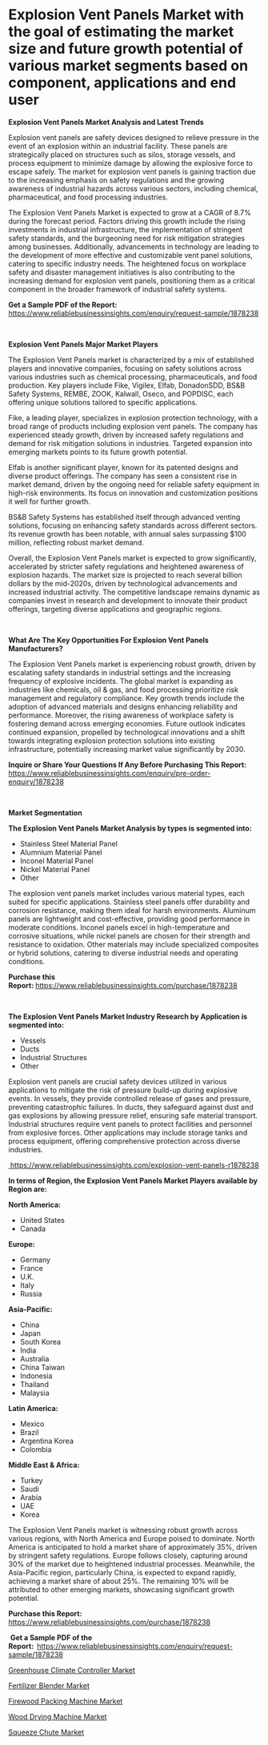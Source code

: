 <p><h1>Explosion Vent Panels Market with the goal of estimating the market size and future growth potential of various market segments based on component, applications and end user</h1></p><p><strong>Explosion Vent Panels Market Analysis and Latest Trends</strong></p>
<p><p>Explosion vent panels are safety devices designed to relieve pressure in the event of an explosion within an industrial facility. These panels are strategically placed on structures such as silos, storage vessels, and process equipment to minimize damage by allowing the explosive force to escape safely. The market for explosion vent panels is gaining traction due to the increasing emphasis on safety regulations and the growing awareness of industrial hazards across various sectors, including chemical, pharmaceutical, and food processing industries.</p><p>The Explosion Vent Panels Market is expected to grow at a CAGR of 8.7% during the forecast period. Factors driving this growth include the rising investments in industrial infrastructure, the implementation of stringent safety standards, and the burgeoning need for risk mitigation strategies among businesses. Additionally, advancements in technology are leading to the development of more effective and customizable vent panel solutions, catering to specific industry needs. The heightened focus on workplace safety and disaster management initiatives is also contributing to the increasing demand for explosion vent panels, positioning them as a critical component in the broader framework of industrial safety systems.</p></p>
<p><strong>Get a Sample PDF of the Report:&nbsp;</strong> <a href="https://www.reliablebusinessinsights.com/enquiry/request-sample/1878238?utm_campaign=39&utm_medium=2&utm_source=Github&utm_content=ia&utm_term=10042025&utm_id=explosion-vent-panels">https://www.reliablebusinessinsights.com/enquiry/request-sample/1878238</a></p>
<p>&nbsp;</p>
<p><strong>Explosion Vent Panels Major Market Players</strong></p>
<p><p>The Explosion Vent Panels market is characterized by a mix of established players and innovative companies, focusing on safety solutions across various industries such as chemical processing, pharmaceuticals, and food production. Key players include Fike, Vigilex, Elfab, DonadonSDD, BS&B Safety Systems, REMBE, ZOOK, Kalwall, Oseco, and POPDISC, each offering unique solutions tailored to specific applications.</p><p>Fike, a leading player, specializes in explosion protection technology, with a broad range of products including explosion vent panels. The company has experienced steady growth, driven by increased safety regulations and demand for risk mitigation solutions in industries. Targeted expansion into emerging markets points to its future growth potential.</p><p>Elfab is another significant player, known for its patented designs and diverse product offerings. The company has seen a consistent rise in market demand, driven by the ongoing need for reliable safety equipment in high-risk environments. Its focus on innovation and customization positions it well for further growth.</p><p>BS&B Safety Systems has established itself through advanced venting solutions, focusing on enhancing safety standards across different sectors. Its revenue growth has been notable, with annual sales surpassing $100 million, reflecting robust market demand.</p><p>Overall, the Explosion Vent Panels market is expected to grow significantly, accelerated by stricter safety regulations and heightened awareness of explosion hazards. The market size is projected to reach several billion dollars by the mid-2020s, driven by technological advancements and increased industrial activity. The competitive landscape remains dynamic as companies invest in research and development to innovate their product offerings, targeting diverse applications and geographic regions.</p></p>
<p>&nbsp;</p>
<p><strong>What Are The Key Opportunities For Explosion Vent Panels Manufacturers?</strong></p>
<p><p>The Explosion Vent Panels market is experiencing robust growth, driven by escalating safety standards in industrial settings and the increasing frequency of explosive incidents. The global market is expanding as industries like chemicals, oil & gas, and food processing prioritize risk management and regulatory compliance. Key growth trends include the adoption of advanced materials and designs enhancing reliability and performance. Moreover, the rising awareness of workplace safety is fostering demand across emerging economies. Future outlook indicates continued expansion, propelled by technological innovations and a shift towards integrating explosion protection solutions into existing infrastructure, potentially increasing market value significantly by 2030.</p></p>
<p><strong>Inquire or Share Your Questions If Any Before Purchasing This Report:</strong> <a href="https://www.reliablebusinessinsights.com/enquiry/pre-order-enquiry/1878238?utm_campaign=39&utm_medium=2&utm_source=Github&utm_content=ia&utm_term=10042025&utm_id=explosion-vent-panels">https://www.reliablebusinessinsights.com/enquiry/pre-order-enquiry/1878238</a></p>
<p>&nbsp;</p>
<p><strong>Market Segmentation</strong></p>
<p><strong>The Explosion Vent Panels Market Analysis by types is segmented into:</strong></p>
<p><ul><li>Stainless Steel Material Panel</li><li>Alumnium Material Panel</li><li>Inconel Material Panel</li><li>Nickel Material Panel</li><li>Other</li></ul></p>
<p><p>The explosion vent panels market includes various material types, each suited for specific applications. Stainless steel panels offer durability and corrosion resistance, making them ideal for harsh environments. Aluminum panels are lightweight and cost-effective, providing good performance in moderate conditions. Inconel panels excel in high-temperature and corrosive situations, while nickel panels are chosen for their strength and resistance to oxidation. Other materials may include specialized composites or hybrid solutions, catering to diverse industrial needs and operating conditions.</p></p>
<p><strong>Purchase this Report:&nbsp;</strong><a href="https://www.reliablebusinessinsights.com/purchase/1878238?utm_campaign=39&utm_medium=2&utm_source=Github&utm_content=ia&utm_term=10042025&utm_id=explosion-vent-panels">https://www.reliablebusinessinsights.com/purchase/1878238</a></p>
<p>&nbsp;</p>
<p><strong>The Explosion Vent Panels Market Industry Research by Application is segmented into:</strong></p>
<p><ul><li>Vessels</li><li>Ducts</li><li>Industrial Structures</li><li>Other</li></ul></p>
<p><p>Explosion vent panels are crucial safety devices utilized in various applications to mitigate the risk of pressure build-up during explosive events. In vessels, they provide controlled release of gases and pressure, preventing catastrophic failures. In ducts, they safeguard against dust and gas explosions by allowing pressure relief, ensuring safe material transport. Industrial structures require vent panels to protect facilities and personnel from explosive forces. Other applications may include storage tanks and process equipment, offering comprehensive protection across diverse industries.</p></p>
<p><a href="https://www.reliablebusinessinsights.com/explosion-vent-panels-r1878238?utm_campaign=39&utm_medium=2&utm_source=Github&utm_content=ia&utm_term=10042025&utm_id=explosion-vent-panels">&nbsp;https://www.reliablebusinessinsights.com/explosion-vent-panels-r1878238</a></p>
<p><strong>In terms of Region, the Explosion Vent Panels Market Players available by Region are:</strong></p>
<p>
    <p> <strong> North America: </strong>
        <ul>
            <li>United States</li>
            <li>Canada</li>
        </ul>
        </p> 
    <p> <strong> Europe: </strong>
        <ul>
            <li>Germany</li>
            <li>France</li>
            <li>U.K.</li>
            <li>Italy</li>
            <li>Russia</li>
        </ul>
        </p> 
    <p> <strong> Asia-Pacific: </strong>
        <ul>
            <li>China</li>
            <li>Japan</li>
            <li>South Korea</li>
            <li>India</li>
            <li>Australia</li>
            <li>China Taiwan</li>
            <li>Indonesia</li>
            <li>Thailand</li>
            <li>Malaysia</li>
        </ul>
        </p> 
    <p> <strong> Latin America: </strong>
        <ul>
            <li>Mexico</li>
            <li>Brazil</li>
            <li>Argentina Korea</li>
            <li>Colombia</li>
        </ul>
        </p> 
    <p> <strong> Middle East & Africa: </strong>
        <ul>
            <li>Turkey</li>
            <li>Saudi</li>
            <li>Arabia</li>
            <li>UAE</li>
            <li>Korea</li>
        </ul>
    </p>
    </p>
<p><p>The Explosion Vent Panels market is witnessing robust growth across various regions, with North America and Europe poised to dominate. North America is anticipated to hold a market share of approximately 35%, driven by stringent safety regulations. Europe follows closely, capturing around 30% of the market due to heightened industrial processes. Meanwhile, the Asia-Pacific region, particularly China, is expected to expand rapidly, achieving a market share of about 25%. The remaining 10% will be attributed to other emerging markets, showcasing significant growth potential.</p></p>
<p><strong>Purchase this Report: </strong><a href="https://www.reliablebusinessinsights.com/purchase/1878238?utm_campaign=39&utm_medium=2&utm_source=Github&utm_content=ia&utm_term=10042025&utm_id=explosion-vent-panels">https://www.reliablebusinessinsights.com/purchase/1878238</a></p>
<p>&nbsp;<strong>Get a Sample PDF of the Report:&nbsp;&nbsp;</strong><a href="https://www.reliablebusinessinsights.com/enquiry/request-sample/1878238?utm_campaign=39&utm_medium=2&utm_source=Github&utm_content=ia&utm_term=10042025&utm_id=explosion-vent-panels">https://www.reliablebusinessinsights.com/enquiry/request-sample/1878238</a></p>
<p><strong></strong></p>
<p><p><a href="https://github.com/awwqamet/Market-Research-Report-List-1/blob/main/greenhouse-climate-controller-market.md?utm_campaign=39&utm_medium=2&utm_source=Github&utm_content=ia&utm_term=10042025&utm_id=explosion-vent-panels">Greenhouse Climate Controller Market</a></p><p><a href="https://github.com/stuwinawisa/Market-Research-Report-List-1/blob/main/fertilizer-blender-market.md?utm_campaign=39&utm_medium=2&utm_source=Github&utm_content=ia&utm_term=10042025&utm_id=explosion-vent-panels">Fertilizer Blender Market</a></p><p><a href="https://github.com/chillwervenu/Market-Research-Report-List-1/blob/main/firewood-packing-machine-market.md?utm_campaign=39&utm_medium=2&utm_source=Github&utm_content=ia&utm_term=10042025&utm_id=explosion-vent-panels">Firewood Packing Machine Market</a></p><p><a href="https://github.com/yodhafirorae/Market-Research-Report-List-1/blob/main/wood-drying-machine-market.md?utm_campaign=39&utm_medium=2&utm_source=Github&utm_content=ia&utm_term=10042025&utm_id=explosion-vent-panels">Wood Drying Machine Market</a></p><p><a href="https://github.com/marcayaminig/Market-Research-Report-List-1/blob/main/squeeze-chute-market.md?utm_campaign=39&utm_medium=2&utm_source=Github&utm_content=ia&utm_term=10042025&utm_id=explosion-vent-panels">Squeeze Chute Market</a></p></p>